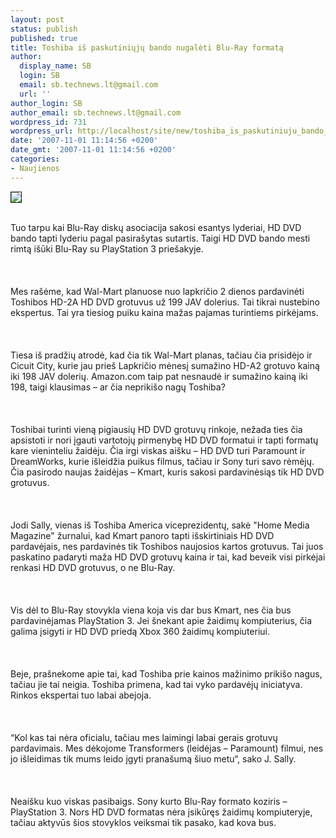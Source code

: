 ```yaml
---
layout: post
status: publish
published: true
title: Toshiba iš paskutiniųjų bando nugalėti Blu-Ray formatą
author:
  display_name: SB
  login: SB
  email: sb.technews.lt@gmail.com
  url: ''
author_login: SB
author_email: sb.technews.lt@gmail.com
wordpress_id: 731
wordpress_url: http://localhost/site/new/toshiba_is_paskutiniuju_bando_nugaleti_blu_ray_formata/
date: '2007-11-01 11:14:56 +0200'
date_gmt: '2007-11-01 11:14:56 +0200'
categories:
- Naujienos
---
```

<div class="imgright"><img src="http://images.dailytech.com/nimage/6474_5263_5055_large_4763_large_toshibahddvd.jpg" border="1"></div>
<p><br>Tuo tarpu kai Blu-Ray diskų asociacija sakosi esantys lyderiai, HD DVD bando tapti lyderiu pagal pasirašytas sutartis. Taigi HD DVD bando mesti rimtą išūki Blu-Ray su PlayStation 3 priešakyje.<br />
<br><br />
<br>Mes rašėme, kad Wal-Mart planuose nuo lapkričio 2 dienos pardavinėti Toshibos HD-2A HD DVD grotuvus už 199 JAV dolerius. Tai tikrai nustebino ekspertus. Tai yra tiesiog puiku kaina mažas pajamas turintiems pirkėjams.<br />
<br><br />
<br>Tiesa iš pradžių atrodė, kad čia tik Wal-Mart planas, tačiau čia prisidėjo ir Cicuit City, kurie jau prieš Lapkričio mėnesį sumažino HD-A2 grotuvo kainą iki 198 JAV dolerių. Amazon.com taip pat nesnaudė ir sumažino kainą iki 198, taigi klausimas – ar čia neprikišo nagų Toshiba?<br />
<br><br />
<br>Toshibai turinti vieną pigiausių HD DVD grotuvų rinkoje, nežada ties čia apsistoti ir nori įgauti vartotojų pirmenybę HD DVD formatui ir tapti formatų kare vieninteliu žaidėju. Čia irgi viskas aišku – HD DVD turi Paramount ir DreamWorks, kurie išleidžia puikus filmus, tačiau ir Sony turi savo rėmėjų. Čia pasirodo naujas žaidėjas – Kmart, kuris sakosi pardavinėsiąs tik HD DVD grotuvus.<br />
<br><br />
<br>Jodi Sally, vienas iš Toshiba America viceprezidentų, sakė &quot;Home Media Magazine&quot; žurnalui, kad Kmart panoro tapti išskirtiniais HD DVD pardavėjais, nes pardavinės tik Toshibos naujosios kartos grotuvus. Tai juos paskatino padaryti maža HD DVD grotuvų kaina ir tai, kad beveik visi pirkėjai renkasi HD DVD grotuvus, o ne Blu-Ray.<br />
<br><br />
<br>Vis dėl to Blu-Ray stovykla viena koja vis dar bus Kmart, nes čia bus pardavinėjamas PlayStation 3. Jei šnekant apie žaidimų kompiuterius, čia galima įsigyti ir HD DVD priedą Xbox 360 žaidimų kompiuteriui.<br />
<br><br />
<br>Beje, prašnekome apie tai, kad Toshiba prie kainos mažinimo prikišo nagus, tačiau jie tai neigia. Toshiba primena, kad tai vyko pardavėjų iniciatyva. Rinkos ekspertai tuo labai abejoja.<br />
<br><br />
<br>“Kol kas tai nėra oficialu, tačiau mes laimingi labai gerais grotuvų pardavimais. Mes dėkojome Transformers (leidėjas – Paramount) filmui, nes jo išleidimas tik mums leido įgyti pranašumą šiuo metu“, sako J. Sally.<br />
<br><br />
<br>Neaišku kuo viskas pasibaigs. Sony kurto Blu-Ray formato koziris – PlayStation 3. Nors HD DVD formatas nėra įsikūręs žaidimų kompiuteryje, tačiau aktyvūs šios stovyklos veiksmai tik pasako, kad kova bus.<br />
<br></p>
